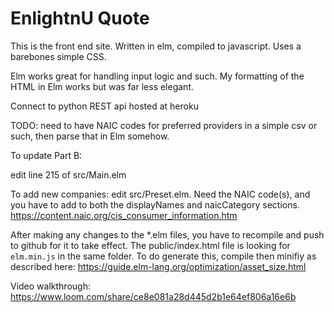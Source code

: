 # EnlightnU Quote

This is the front end site. Written in elm, compiled to javascript. Uses a barebones simple CSS.

Elm works great for handling input logic and such. My formatting of the HTML in Elm works but was far less elegant.

Connect to python REST api hosted at heroku

TODO: need to have NAIC codes for preferred providers in a simple csv or such, then parse that in Elm somehow.

To update Part B:

edit line 215 of src/Main.elm

To add new companies:
edit src/Preset.elm. Need the NAIC code(s), and you have to add to both the displayNames and
naicCategory sections.
https://content.naic.org/cis_consumer_information.htm

After making any changes to the *.elm files, you have to recompile and push to github for it to take effect. The public/index.html file is looking for `elm.min.js` in the same folder. To do generate this, compile then minifiy as described here:
https://guide.elm-lang.org/optimization/asset_size.html

Video walkthrough: https://www.loom.com/share/ce8e081a28d445d2b1e64ef806a16e6b



